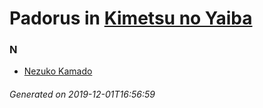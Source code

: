 # Padorus in [Kimetsu no Yaiba](https://myanimelist.net/manga/96792/Kimetsu_no_Yaiba)

### N
* [Nezuko Kamado](https://github.com/shadow578/Project-Padoru/blob/master/table-of-contents/characters/NezukoKamado.md)

###### Generated on 2019-12-01T16:56:59
